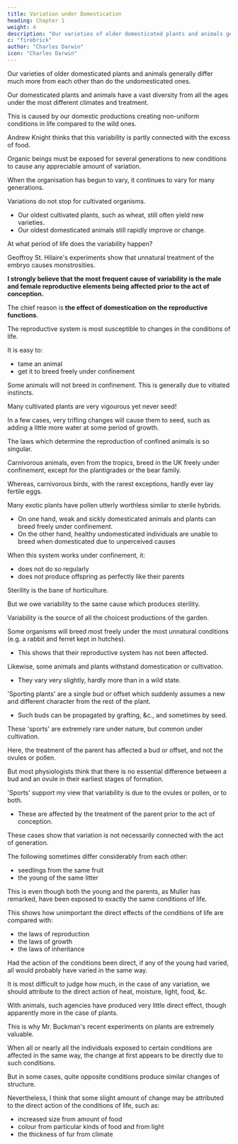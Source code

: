 ```yaml
---
title: Variation under Domestication
heading: Chapter 1
weight: 4
description: "Our varieties of older domesticated plants and animals generally differ much more from each other than do the undomesticated"
c: "firebrick"
author: "Charles Darwin"
icon: "Charles Darwin"
---
```


<!-- Causes of Variability -- Effects of Habit -- Correlation of Growth -- Inheritance -- Character of
Domestic Varieties -- Difficulty of distinguishing between Varieties and Species -- Origin of
Domestic Varieties from one or more Species -- Domestic Pigeons, their Differences and Origin --
Principle of Selection anciently followed, its Effects -- Methodical and Unconscious Selection --
Unknown Origin of our Domestic Productions -- Circumstances favourable to Man's power of
Selection. -->


<!-- The individuals of the same variety of  -->

Our varieties of older domesticated plants and animals generally differ much more from each other than do the undomesticated ones.

<!-- the individuals of any one species or variety in a state of nature.  -->

Our domesticated plants and animals have a vast diversity from all the ages under the most different climates and treatment.

This is caused by our domestic productions creating non-uniform conditions in life compared to the wild ones.

Andrew Knight thinks that this variability is partly connected with the excess of food. 

Organic beings must be exposed for several generations to new conditions to cause any appreciable amount of variation.

When the organisation has begun to vary, it continues to vary for many generations. 

Variations do not stop for cultivated organisms.
- Our oldest cultivated plants, such as wheat, still often yield new varieties. 
- Our oldest domesticated animals still rapidly improve or change.

At what period of life does the variability happen? 

<!-- Is it during:
- the early or late period of development of the embryo? or 
- at the instant of conception? -->

Geoffroy St. Hilaire's experiments show that unnatural treatment of the embryo causes monstrosities.

 <!-- and monstrosities cannot be separated by any clear line of distinction from mere variations.  -->

**I strongly believe that the most frequent cause of variability is the male and female reproductive elements being affected prior to the act of conception.**

The chief reason is **the effect of domestication on the reproductive functions**. 

The reproductive system is most susceptible to changes in the conditions of life.

It is easy to:
- tame an animal
- get it to breed freely under confinement

<!-- , even in the many cases when the male and female unite. -->

Some animals will not breed in confinement. This is generally due to vitiated instincts.

Many cultivated plants are very vigourous yet never seed!

In a few cases, very trifling changes will cause them to seed, such as adding a little more water at some period of growth.

The laws which determine the reproduction of confined animals is so singular. 

Carnivorous animals, even from the tropics, breed in the UK freely under confinement, except for the plantigrades or the bear family.

Whereas, carnivorous birds, with the rarest exceptions, hardly ever lay fertile eggs.

Many exotic plants have pollen utterly worthless similar to sterile hybrids. 
<!-- , in the same exact condition as in the most  -->

- On one hand, weak and sickly domesticated animals and plants can breed freely under confinement.
- On the other hand, healthy undomesticated individuals are unable to breed when domesticated due to unperceived causes

 <!-- having their reproductive system so seriously affected by  as to fail in acting. -->

When this system works under confinement, it:
- does not do so regularly
- does not produce offspring as perfectly like their parents

 <!-- or variable. -->

Sterility is the bane of horticulture.

But we owe variability to the same cause which produces sterility.

Variability is the source of all the choicest productions of the garden.

Some organisms will breed most freely under the most unnatural conditions (e.g. a rabbit and ferret kept in hutches). 
- This shows that their reproductive system has not been affected.

Likewise, some animals and plants withstand domestication or cultivation.
- They vary very slightly, hardly more than in a wild state.

'Sporting plants' are a single bud or offset which suddenly assumes a new and different character from the rest of the plant. 
- Such buds can be propagated by grafting, &c., and sometimes by seed.

These 'sports' are extremely rare under nature, but common under cultivation.

Here, the treatment of the parent has affected a bud or offset, and not the ovules or pollen.

But most physiologists think that there is no essential difference between a bud and an ovule in their earliest stages of formation.

'Sports' support my view that variability is due to the ovules or pollen, or to both.
- These are affected by the treatment of the parent prior to the act of conception.

These cases show that variation is not necessarily connected with the act of generation.

The following sometimes differ considerably from each other:
- seedlings from the same fruit
- the young of the same litter

This is even though both the young and the parents, as Muller has remarked, have been exposed to exactly the same conditions of life.

This shows how unimportant the direct effects of the conditions of life are compared with:
- the laws of reproduction
- the laws of growth
- the laws of inheritance

Had the action of the conditions been direct, if any of the young had varied, all would probably have varied in the same way.

It is most difficult to judge how much, in the case of any variation, we should attribute to the direct action of heat, moisture, light, food, &c.

With animals, such agencies have produced very little direct effect, though apparently more in the case of plants.

This is why Mr. Buckman's recent experiments on plants are extremely valuable.

When all or nearly all the individuals exposed to certain conditions are affected in the same way, the change at first appears to be directly due to such conditions.

But in some cases, quite opposite conditions produce similar changes of structure.

Nevertheless, I think that some slight amount of change may be attributed to the direct action of the conditions of life, such as:
- increased size from amount of food
- colour from particular kinds of food and from light
- the thickness of fur from climate

